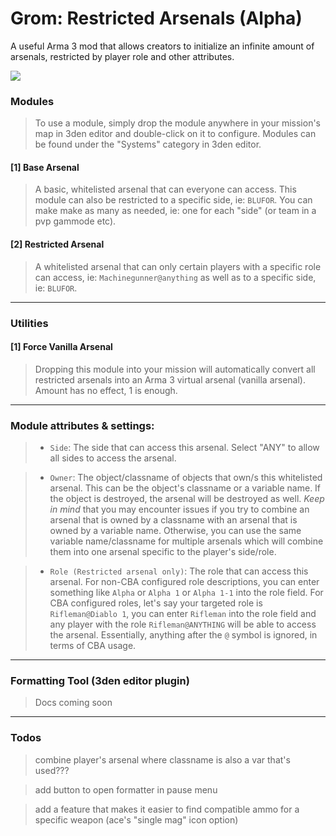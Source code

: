 # Grom: Restricted Arsenals (Alpha)
 A useful Arma 3 mod that allows creators to initialize an infinite amount of arsenals, restricted by player role and other attributes.

![](https://steamuserimages-a.akamaihd.net/ugc/2013706124474735514/AF4EB4D2A638312DCAD98004F7BC15E969EDEAA0/?imw=637&imh=358&ima=fit&impolicy=Letterbox&imcolor=%23000000&letterbox=true)

### __Modules__

> To use a module, simply drop the module anywhere in your mission's map in 3den editor and double-click on it to configure. Modules can be found under the "Systems" category in 3den editor.

#### [1] Base Arsenal

> A basic, whitelisted arsenal that can everyone can access. This module can also be restricted to a specific side, ie: `BLUFOR`. You can make make as many as needed, ie: one for each "side" (or team in a pvp gammode etc).

#### [2] Restricted Arsenal

> A whitelisted arsenal that can only certain players with a specific role can access, ie: `Machinegunner@anything` as well as to a specific side, ie: `BLUFOR`.

--------

### __Utilities__

#### [1] Force Vanilla Arsenal

> Dropping this module into your mission will automatically convert all restricted arsenals into an Arma 3 virtual arsenal (vanilla arsenal). Amount has no effect, 1 is enough.

--------

### Module attributes & settings:

> - `Side`: The side that can access this arsenal. Select "ANY" to allow all sides to access the arsenal.

> - `Owner`: The object/classname of objects that own/s this whitelisted arsenal. This can be the object's classname or a variable name. If the object is destroyed, the arsenal will be destroyed as well. *Keep in mind* that you may encounter issues if you try to combine an arsenal that is owned by a classname with an arsenal that is owned by a variable name. Otherwise, you can use the same variable name/classname for multiple arsenals which will combine them into one arsenal specific to the player's side/role.

> - `Role (Restricted arsenal only)`: The role that can access this arsenal. For non-CBA configured role descriptions, you can enter something like `Alpha` or `Alpha 1` or `Alpha 1-1` into the role field. For CBA configured roles, let's say your targeted role is `Rifleman@Diablo 1`, you can enter `Rifleman` into the role field and any player with the role `Rifleman@ANYTHING` will be able to access the arsenal. Essentially, anything after the `@` symbol is ignored, in terms of CBA usage.

--------

### Formatting Tool (3den editor plugin)

> Docs coming soon

--------

### __Todos__

> combine player's arsenal where classname is also a var that's used???

> add button to open formatter in pause menu

> add a feature that makes it easier to find compatible ammo for a specific weapon (ace's "single mag" icon option)

